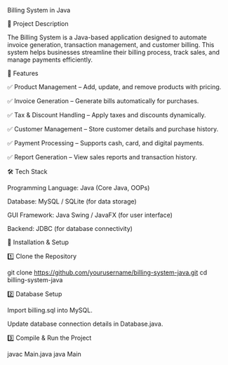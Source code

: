 Billing System in Java

📌 Project Description

The Billing System is a Java-based application designed to automate invoice generation, transaction management, and customer billing. This system helps businesses streamline their billing process, track sales, and manage payments efficiently.

🚀 Features

✅ Product Management – Add, update, and remove products with pricing.

✅ Invoice Generation – Generate bills automatically for purchases.

✅ Tax & Discount Handling – Apply taxes and discounts dynamically.

✅ Customer Management – Store customer details and purchase history.

✅ Payment Processing – Supports cash, card, and digital payments.

✅ Report Generation – View sales reports and transaction history.

🛠 Tech Stack

Programming Language: Java (Core Java, OOPs)

Database: MySQL / SQLite (for data storage)

GUI Framework: Java Swing / JavaFX (for user interface)

Backend: JDBC (for database connectivity)

📌 Installation & Setup

1️⃣ Clone the Repository

git clone https://github.com/yourusername/billing-system-java.git
cd billing-system-java

2️⃣ Database Setup

Import billing.sql into MySQL.

Update database connection details in Database.java.

3️⃣ Compile & Run the Project

javac Main.java
java Main
